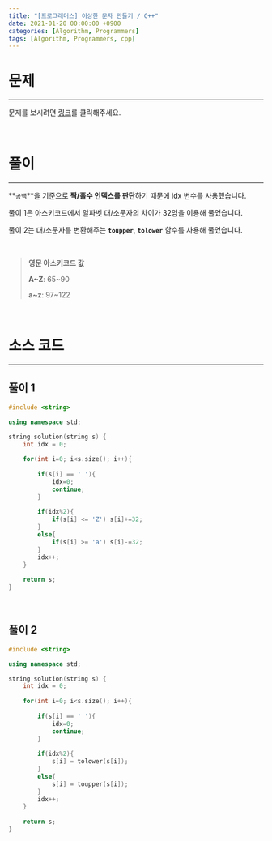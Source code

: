 ```yaml
---
title: "[프로그래머스] 이상한 문자 만들기 / C++"
date: 2021-01-20 00:00:00 +0900
categories: [Algorithm, Programmers]
tags: [Algorithm, Programmers, cpp]
---
```



# **문제**

---



문제를 보시려면 [링크](https://programmers.co.kr/learn/courses/30/lessons/12930)를 클릭해주세요. 

<br/>

# **풀이**

---

**`공백`**을 기준으로 **짝/홀수 인덱스를 판단**하기 때문에 idx 변수를 사용했습니다.

풀이 1은 아스키코드에서 알파벳 대/소문자의 차이가 32임을 이용해 풀었습니다.

풀이 2는 대/소문자를 변환해주는 **`toupper`**, **`tolower`** 함수를 사용해 풀었습니다.

<br/>

> **영문 아스키코드 값**
>
> **A~Z**: 65~90
>
> **a~z**:  97~122

<br/>

# **소스 코드**

---

## **풀이 1**

```c++
#include <string>

using namespace std;

string solution(string s) {
    int idx = 0;
    
    for(int i=0; i<s.size(); i++){
        
        if(s[i] == ' '){
            idx=0;
            continue; 
        }
        
        if(idx%2){
            if(s[i] <= 'Z') s[i]+=32;
        }
        else{
            if(s[i] >= 'a') s[i]-=32;  
        }
        idx++;
    }
    
    return s;
}
```

<br/>





## **풀이 2**

```c++
#include <string>

using namespace std;

string solution(string s) {
    int idx = 0;
    
    for(int i=0; i<s.size(); i++){
        
        if(s[i] == ' '){
            idx=0;
            continue; 
        }
       
        if(idx%2){
            s[i] = tolower(s[i]);
        }
        else{
            s[i] = toupper(s[i]); 
        }
        idx++;
    }
    
    return s;
}
```

<br/>

<br/>